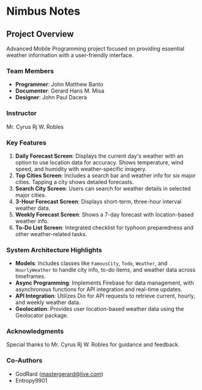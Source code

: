 # Nimbus Notes

## Project Overview
Advanced Mobile Programming project focused on providing essential weather information with a user-friendly interface.

### Team Members
- **Programmer**: John Matthew Banto
- **Documenter**: Gerard Hans M. Misa
- **Designer**: John Paul Dacera

### Instructor
Mr. Cyrus Rj W. Robles

### Key Features

1. **Daily Forecast Screen**: Displays the current day's weather with an option to use location data for accuracy. Shows temperature, wind speed, and humidity with weather-specific imagery.
2. **Top Cities Screen**: Includes a search bar and weather info for six major cities. Tapping a city shows detailed forecasts.
3. **Search City Screen**: Users can search for weather details in selected major cities.
4. **3-Hour Forecast Screen**: Displays short-term, three-hour interval weather data.
5. **Weekly Forecast Screen**: Shows a 7-day forecast with location-based weather info.
6. **To-Do List Screen**: Integrated checklist for typhoon preparedness and other weather-related tasks.

### System Architecture Highlights

- **Models**: Includes classes like `FamousCity`, `Todo`, `Weather`, and `HourlyWeather` to handle city info, to-do items, and weather data across timeframes.
- **Async Programming**: Implements Firebase for data management, with asynchronous functions for API integration and real-time updates.
- **API Integration**: Utilizes Dio for API requests to retrieve current, hourly, and weekly weather data.
- **Geolocation**: Provides user location-based weather data using the Geolocator package.

### Acknowledgments
Special thanks to Mr. Cyrus Rj W. Robles for guidance and feedback.

### Co-Authors
- GodRard (mastergerard@live.com)
- Entropy9901
